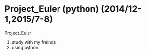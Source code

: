 # Project_Euler (python) (2014/12-1,2015/7-8) 

Project_Euler


1. study with my freinds
2. using python 
